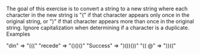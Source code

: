 The goal of this exercise is to convert a string to a new string where each character in the new string is "(" if that character appears only once in the original string, or ")" if that character appears more than once in the original string. Ignore capitalization when determining if a character is a duplicate.
Examples

"din"      =>  "((("
"recede"   =>  "()()()"
"Success"  =>  ")())())"
"(( @"     =>  "))((" 
